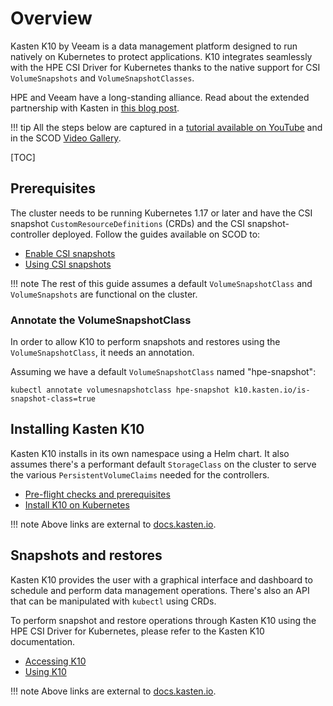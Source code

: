 # Overview

Kasten K10 by Veeam is a data management platform designed to run natively on Kubernetes to protect applications. K10 integrates seamlessly with the HPE CSI Driver for Kubernetes thanks to the native support for CSI `VolumeSnapshots` and `VolumeSnapshotClasses`.

HPE and Veeam have a long-standing alliance. Read about the extended partnership with Kasten in [this blog post](https://community.hpe.com/t5/around-the-storage-block/kubernetes-backup-and-recovery-with-hpe-and-kasten-by-veeam/ba-p/7109289).

!!! tip
    All the steps below are captured in a [tutorial available on YouTube](https://www.youtube.com/watch?v=bTHUlRBUcTM) and in the SCOD [Video Gallery](../../learn/video_gallery/index.md#get_started_with_kasten_k10_by_veeam_and_the_hpe_csi_driver).

[TOC]

## Prerequisites

The cluster needs to be running Kubernetes 1.17 or later and have the CSI snapshot `CustomResourceDefinitions` (CRDs) and the CSI snapshot-controller deployed. Follow the guides available on SCOD to:

- [Enable CSI snapshots](../../csi_driver/using.md#enabling_csi_snapshots)
- [Using CSI snapshots](../../csi_driver/using.md#using_csi_snapshots)

!!! note
    The rest of this guide assumes a default `VolumeSnapshotClass` and `VolumeSnapshots` are functional on the cluster.

### Annotate the VolumeSnapshotClass

In order to allow K10 to perform snapshots and restores using the `VolumeSnapshotClass`, it needs an annotation.

Assuming we have a default `VolumeSnapshotClass` named "hpe-snapshot":

```text
kubectl annotate volumesnapshotclass hpe-snapshot k10.kasten.io/is-snapshot-class=true
```

## Installing Kasten K10

Kasten K10 installs in its own namespace using a Helm chart. It also assumes there's a performant default `StorageClass` on the cluster to serve the various `PersistentVolumeClaims` needed for the controllers.

- [Pre-flight checks and prerequisites](https://docs.kasten.io/latest/install/requirements.html#pre-flight-checks)
- [Install K10 on Kubernetes](https://docs.kasten.io/latest/install/other/other.html)

!!! note
    Above links are external to [docs.kasten.io](https://docs.kasten.io).

## Snapshots and restores

Kasten K10 provides the user with a graphical interface and dashboard to schedule and perform data management operations. There's also an API that can be manipulated with `kubectl` using CRDs.

To perform snapshot and restore operations through Kasten K10 using the HPE CSI Driver for Kubernetes, please refer to the Kasten K10 documentation.

- [Accessing K10](https://docs.kasten.io/latest/access/access.html)
- [Using K10](https://docs.kasten.io/latest/usage/usage.html)

!!! note
    Above links are external to [docs.kasten.io](https://docs.kasten.io).
